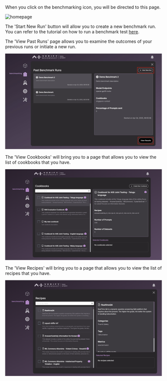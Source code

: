 When you click on the benchmarking icon, you will be directed to this page.

![homepage](../imgs/benchmark_home.png)

The 'Start New Run' button will allow you to create a new benchmark run. You can refer to the tutorial on how to run a benchmark test [here](../../../getting_started/first_test.md).

The 'View Past Runs' page allows you to examine the outcomes of your previous runs or initiate a new run.

![past_bm](../imgs/past_bm.png)

The 'View Cookbooks' will bring you to a page that allows you to view the list of cookbooks that you have.

![cookbok_list](../imgs/cookbook_list.png)

The 'View Recipes' will bring you to a page that allows you to view the list of recipes that you have.

![recipe_list](../imgs/recipe_list.png)

